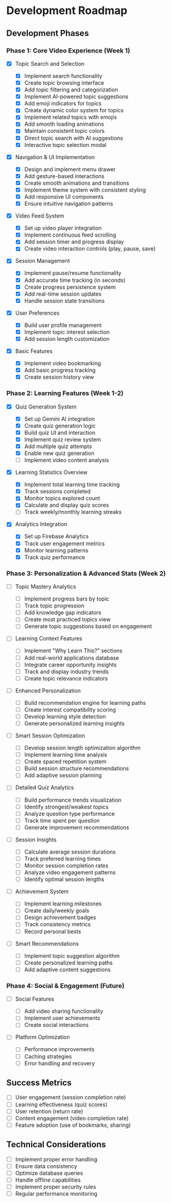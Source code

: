 # Development Roadmap

## Development Phases

### Phase 1: Core Video Experience (Week 1)

- [x] Topic Search and Selection

  - [x] Implement search functionality
  - [x] Create topic browsing interface
  - [x] Add topic filtering and categorization
  - [x] Implement AI-powered topic suggestions
  - [x] Add emoji indicators for topics
  - [x] Create dynamic color system for topics
  - [x] Implement related topics with emojis
  - [x] Add smooth loading animations
  - [x] Maintain consistent topic colors
  - [x] Direct topic search with AI suggestions
  - [x] Interactive topic selection modal

- [x] Navigation & UI Implementation

  - [x] Design and implement menu drawer
  - [x] Add gesture-based interactions
  - [x] Create smooth animations and transitions
  - [x] Implement theme system with consistent styling
  - [x] Add responsive UI components
  - [x] Ensure intuitive navigation patterns

- [x] Video Feed System

  - [x] Set up video player integration
  - [x] Implement continuous feed scrolling
  - [x] Add session timer and progress display
  - [x] Create video interaction controls (play, pause, save)

- [x] Session Management

  - [x] Implement pause/resume functionality
  - [x] Add accurate time tracking (in seconds)
  - [x] Create progress persistence system
  - [x] Add real-time session updates
  - [x] Handle session state transitions

- [x] User Preferences

  - [x] Build user profile management
  - [x] Implement topic interest selection
  - [x] Add session length customization

- [x] Basic Features

  - [x] Implement video bookmarking
  - [x] Add basic progress tracking
  - [x] Create session history view

### Phase 2: Learning Features (Week 1-2)

- [x] Quiz Generation System

  - [x] Set up Gemini AI integration
  - [x] Create quiz generation logic
  - [x] Build quiz UI and interaction
  - [x] Implement quiz review system
  - [x] Add multiple quiz attempts
  - [x] Enable new quiz generation
  - [ ] Implement video content analysis

- [x] Learning Statistics Overview

  - [x] Implement total learning time tracking
  - [x] Track sessions completed
  - [x] Monitor topics explored count
  - [x] Calculate and display quiz scores
  - [ ] Track weekly/monthly learning streaks

- [x] Analytics Integration

  - [x] Set up Firebase Analytics
  - [x] Track user engagement metrics
  - [x] Monitor learning patterns
  - [x] Track quiz performance

### Phase 3: Personalization & Advanced Stats (Week 2)

- [ ] Topic Mastery Analytics

  - [ ] Implement progress bars by topic
  - [ ] Track topic progression
  - [ ] Add knowledge gap indicators
  - [ ] Create most practiced topics view
  - [ ] Generate topic suggestions based on engagement

- [ ] Learning Context Features

  - [ ] Implement "Why Learn This?" sections
  - [ ] Add real-world applications database
  - [ ] Integrate career opportunity insights
  - [ ] Track and display industry trends
  - [ ] Create topic relevance indicators

- [ ] Enhanced Personalization

  - [ ] Build recommendation engine for learning paths
  - [ ] Create interest compatibility scoring
  - [ ] Develop learning style detection
  - [ ] Generate personalized learning insights

- [ ] Smart Session Optimization

  - [ ] Develop session length optimization algorithm
  - [ ] Implement learning time analysis
  - [ ] Create spaced repetition system
  - [ ] Build session structure recommendations
  - [ ] Add adaptive session planning

- [ ] Detailed Quiz Analytics

  - [ ] Build performance trends visualization
  - [ ] Identify strongest/weakest topics
  - [ ] Analyze question type performance
  - [ ] Track time spent per question
  - [ ] Generate improvement recommendations

- [ ] Session Insights

  - [ ] Calculate average session durations
  - [ ] Track preferred learning times
  - [ ] Monitor session completion rates
  - [ ] Analyze video engagement patterns
  - [ ] Identify optimal session lengths

- [ ] Achievement System

  - [ ] Implement learning milestones
  - [ ] Create daily/weekly goals
  - [ ] Design achievement badges
  - [ ] Track consistency metrics
  - [ ] Record personal bests

- [ ] Smart Recommendations

  - [ ] Implement topic suggestion algorithm
  - [ ] Create personalized learning paths
  - [ ] Add adaptive content suggestions

### Phase 4: Social & Engagement (Future)

- [ ] Social Features

  - [ ] Add video sharing functionality
  - [ ] Implement user achievements
  - [ ] Create social interactions

- [ ] Platform Optimization

  - [ ] Performance improvements
  - [ ] Caching strategies
  - [ ] Error handling and recovery

## Success Metrics

- [ ] User engagement (session completion rate)
- [ ] Learning effectiveness (quiz scores)
- [ ] User retention (return rate)
- [ ] Content engagement (video completion rate)
- [ ] Feature adoption (use of bookmarks, sharing)

## Technical Considerations

- [ ] Implement proper error handling
- [ ] Ensure data consistency
- [ ] Optimize database queries
- [ ] Handle offline capabilities
- [ ] Implement proper security rules
- [ ] Regular performance monitoring
